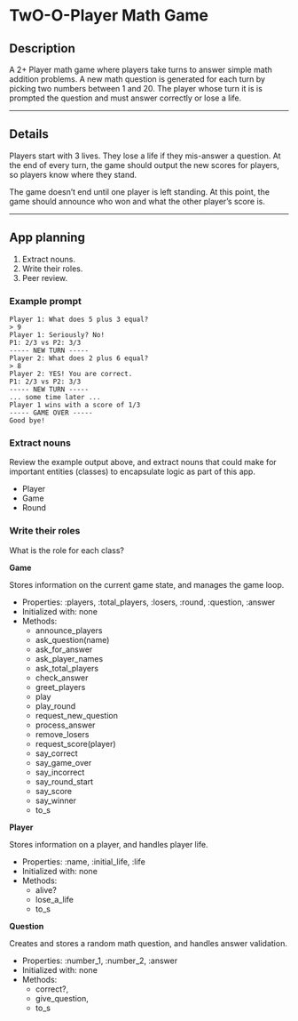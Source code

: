 # TwO-O-Player Math Game

## Description

A 2+ Player math game where players take turns to answer simple math addition
problems. A new math question is generated for each turn by picking two numbers
between 1 and 20. The player whose turn it is is prompted the question and must
answer correctly or lose a life.

---

## Details

Players start with 3 lives. They lose a life if they mis-answer a
question. At the end of every turn, the game should output the new scores for
players, so players know where they stand.

The game doesn’t end until one player is left standing. At this
point, the game should announce who won and what the other player’s score is.

---

## App planning

1. Extract nouns.
2. Write their roles.
3. Peer review.

### Example prompt

```
Player 1: What does 5 plus 3 equal?
> 9
Player 1: Seriously? No!
P1: 2/3 vs P2: 3/3
----- NEW TURN -----
Player 2: What does 2 plus 6 equal?
> 8
Player 2: YES! You are correct.
P1: 2/3 vs P2: 3/3
----- NEW TURN -----
... some time later ...
Player 1 wins with a score of 1/3
----- GAME OVER -----
Good bye!
```

### Extract nouns

Review the example output above, and extract nouns that could make for important
entities (classes) to encapsulate logic as part of this app.

- Player
- Game
- Round

### Write their roles

What is the role for each class?

**Game**

Stores information on the current game state, and manages the game loop.

- Properties: :players, :total_players, :losers, :round, :question, :answer
- Initialized with: none
- Methods:
  - announce_players
  - ask_question(name)
  - ask_for_answer
  - ask_player_names
  - ask_total_players
  - check_answer
  - greet_players
  - play
  - play_round
  - request_new_question
  - process_answer
  - remove_losers
  - request_score(player)
  - say_correct
  - say_game_over
  - say_incorrect
  - say_round_start
  - say_score
  - say_winner
  - to_s

**Player**

Stores information on a player, and handles player life.

- Properties: :name, :initial_life, :life
- Initialized with: none
- Methods:
  - alive?
  - lose_a_life
  - to_s

**Question**

Creates and stores a random math question, and handles answer validation.

- Properties: :number_1, :number_2, :answer
- Initialized with: none
- Methods:
  - correct?,
  - give_question,
  - to_s
